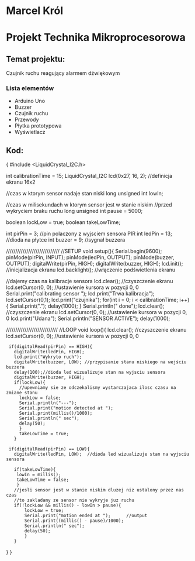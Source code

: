 # Marcel Król
# Projekt Technika Mikroprocesorowa

## Temat projektu:
Czujnik ruchu reagujący alarmem dźwiękowym
### Lista elementów
- Arduino Uno
- Buzzer
- Czujnik ruchu 
- Przewody
- Płytka prototypowa
- Wyświetlacz
## Kod:
{
#include <LiquidCrystal_I2C.h>

int calibrationTime = 15;
LiquidCrystal_I2C lcd(0x27, 16, 2); //definicja ekranu 16x2

//czas w ktorym sensor nadaje stan niski
long unsigned int lowIn;         

//czas w milisekundach w ktorym sensor jest w stanie niskim
//przed wykryciem braku ruchu
long unsigned int pause = 5000;  

boolean lockLow = true;
boolean takeLowTime;  

int pirPin = 3;    //pin polaczony z wyjsciem sensora PIR
int ledPin = 13;   //dioda na płytce
int buzzer = 9;    //sygnał buzzera 


/////////////////////////////
//SETUP
void setup(){
  Serial.begin(9600);
  pinMode(pirPin, INPUT);
  pinMode(ledPin, OUTPUT);
  pinMode(buzzer, OUTPUT);
  digitalWrite(pirPin, HIGH);
  digitalWrite(buzzer, HIGH);
  lcd.init(); //inicjalizacja ekranu
  lcd.backlight(); //włączenie podświetlenia ekranu

  //dajemy czas na kalibracje sensora
  lcd.clear(); //czyszczenie ekranu
  lcd.setCursor(0, 0); //ustawienie kursora w pozycji 0, 0
  Serial.print("calibrating sensor ");
  lcd.print("Trwa kalibracja");
  lcd.setCursor(0,1);
  lcd.print("czujnika");
    for(int i = 0; i < calibrationTime; i++){
      Serial.print(".");
      delay(1000);
      }
    Serial.println(" done");
    lcd.clear(); //czyszczenie ekranu
    lcd.setCursor(0, 0); //ustawienie kursora w pozycji 0, 0
    lcd.print("Udana");
    Serial.println("SENSOR ACTIVE");
    delay(1000);
 

////////////////////////////
//LOOP
void loop(){
  lcd.clear(); //czyszczenie ekranu
  lcd.setCursor(0, 0); //ustawienie kursora w pozycji 0, 0

     if(digitalRead(pirPin) == HIGH){
       digitalWrite(ledPin, HIGH);
       lcd.print("Wykryto ruch");
       digitalWrite(buzzer, LOW); //przypisanie stanu niskiego na wejściu buzzera
       delay(100);//dioda led wizualizuje stan na wyjsciu sensora
       digitalWrite(buzzer, HIGH);
       if(lockLow){  
         //upewniamy sie ze odczekalismy wystarczajaca ilosc czasu na zmiane stanu
         lockLow = false;            
         Serial.println("---");
         Serial.print("motion detected at ");
         Serial.print(millis()/1000);
         Serial.println(" sec"); 
         delay(50);
         }         
         takeLowTime = true;
       }

     if(digitalRead(pirPin) == LOW){       
       digitalWrite(ledPin, LOW);  //dioda led wizualizuje stan na wyjsciu sensora

       if(takeLowTime){
        lowIn = millis();          
        takeLowTime = false;       
        }
       //jesli sensor jest w stanie niskim dluzej niz ustalony przez nas czas
       //to zakladamy ze sensor nie wykryje juz ruchu
       if(!lockLow && millis() - lowIn > pause){  
           lockLow = true;                        
           Serial.print("motion ended at ");      //output
           Serial.print((millis() - pause)/1000);
           Serial.println(" sec");
           delay(50);
           }
       }
  }
}


